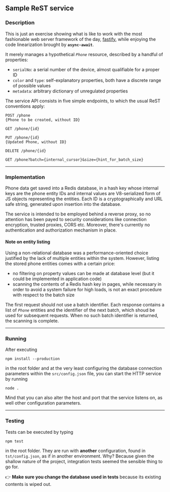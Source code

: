## Sample ReST service

### Description

This is just an exercise showing what is like to work with the most fashionable web server
framework of the day, [fastify](https://www.fastify.io/), while enjoying the code linearization 
brought by **`async-await`**.

It merely manages a hypothetical _`Phone`_ resource, described by a handful of properties:
- `serialNo`: a serial number of the device, almost qualifiable for a proper ID
- `color` and `type`: self-explanatory properties, both have a discrete range of possible 
values
- `metadata`: arbitrary dictionary of unregulated properties

The service API consists in five simple endpoints, to which the usual ReST conventions 
apply:

    POST /phone
    {Phone to be created, without ID}

    GET /phone/{id}

    PUT /phone/{id}
    {Updated Phone, without ID}

    DELETE /phone/{id}

    GET /phone?batch={internal_cursor}&size={hint_for_batch_size}

---
### Implementation

Phone data get saved into a Redis database, in a hash key whose internal keys are the phone 
entity IDs and internal values are V8-serialized form of JS objects representing the 
entities. Each ID is a cryptographically and URL safe string, generated upon insertion 
into the database.

The service is intended to be employed behind a reverse proxy, so no attention has been 
payed to security considerations like connection encryption, trusted proxies, CORS 
etc. Moreover, there's currently no authentication and authorization mechanism in place.
 
#### Note on entity listing

Using a non-relational database was a performance-oriented choice justified by the lack 
of multiple entities within the system. However, listing the stored phone entities comes 
with a certain price:
* no filtering on property values can be made at database level (but it could be implemented 
in application code)
* scanning the contents of a Redis hash key in pages, while necessary in order to avoid a
system failure for high loads, is not an exact procedure with respect to 
the batch size

The first request should not use a batch identifier. Each response contains a list of 
_`Phone`_ entities and the identifier of the next batch, which shoud be used for subsequent 
requests. When no such batch identifier is returned, the scanning is complete.   
 
---
### Running

After executing

    npm install --production

in the root folder and at the very least configuring the database connection parameters within the 
`src/config.json` file, you can start the HTTP service by running

    node .

Mind that you can also alter the host and port that the service listens on, as well other configuration
parameters.

---
### Testing

Tests can be executed by typing

    npm test

in the root folder. They are run with __another__ configuration, found in `tst/config.json`, 
as if in another environment. Why? Because given the shallow nature of the project, 
integration tests seemed the sensible thing to go for.

:point_right: **Make sure you change the database used in tests** because its existing contents is 
wiped out. 